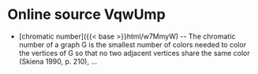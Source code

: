 # Online source VqwUmp

* [chromatic number]({{< base >}}html/w7MmyW) -- The chromatic number of a graph G is the smallest number of colors needed to color the vertices of G so that no two adjacent vertices share the same color (Skiena 1990, p. 210), ...